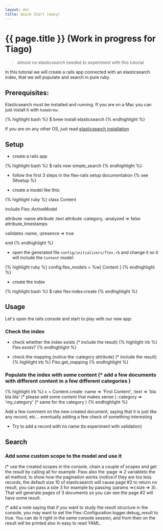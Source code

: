 ```yaml
---
layout: doc
title: Quick Start (easy)
---
```


# {{ page.title }} (Work in progress for Tiago)

> almost no elasticsearch needed to experiment with this tutorial

In this tutorial we will create a rails app connected with an elasticsearch index, that we will populate and search in pure ruby.

## Prerequisites:

Elasticsearch must be installed and running. If you are on a Mac you can just install it with `homebrew`:

{% highlight bash %}
$ brew install elasticsearch
{% endhighlight %}

If you are on any other OS, just read [elasticsearch installation](http://www.elasticsearch.org/guide/reference/setup/installation/)

## Setup

- create a rails app

{% highlight bash %}
$ rails new simple_search
{% endhighlight %}

- follow the first 3 steps in the flex-rails setup documentation {% see 5#setup %}

- create a model like this:

{% highlight ruby %}
class Content

  include Flex::ActiveModel

  attribute :name
  attribute :text
  attribute :category, :analyzed => false
  attribute_timestamps

  validates :name, :presence => true

end
{% endhighlight %}

- open the generated file  `config/initializers/flex.rb` and change it so it will include the `Content` model:

{% highlight ruby %}
config.flex_models = %w[ Content ]
{% endhighlight %}

- create the index

{% highlight bash %}
$ rake flex:index:create
{% endhighlight %}

## Usage

Let's open the rails console and start to play with our new app:

### Check the index

- check whether the index exists (* include the result)
{% highlight irb %}
Flex.exists?
{% endhighlight %}

- check the mapping (notice the :category attribute) (* include the result)
{% highlight irb %}
Flex.get_mapping
{% endhighlight %}

### Populate the index with some content (* add a few documents with different content in a few different categories )

{% highlight irb %}
c = Content.create :name => 'First Content',
                   :text => 'bla bla bla'     (* please add some content that makes sense )
                   :category => 'my_category' (* same for the category )
{% endhighlight %}

Add a few comment on the new created document, saying that it is just like any record, etc... eventually adding a few check of something interesting

- Try to add a record with no name (to experiment with validation)

## Search


### Add some custom scope to the model and use it

(* use the created scopes in the console. chain a couple of scopes and get the result by calling all for example. Pass also the :page => 2 variableto the all method, to show how the pagination works (notice:if they are too less records, the default size 10 of elasticsearch will cause page #2 to return no result, you can pass a size 3 for example by passing :params =>{:size => 3}. That will generate pages of 3 documents so you can see the page #2 will have some result.

(* add a note saying that if you want to study the result structure in the console, you may want to set the Flex::Configuration.logger.debug_result to true. You can do it right in the same console session, and from then on the result will be printed also in easy to read YAML.
